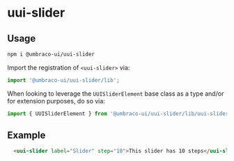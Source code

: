 # uui-slider

## Usage

```zsh
npm i @umbraco-ui/uui-slider
```

Import the registration of `<uui-slider>` via:

```javascript
import '@umbraco-ui/uui-slider/lib';
```

When looking to leverage the `UUISliderElement` base class as a type and/or for extension purposes, do so via:

```javascript
import { UUISliderElement } from '@umbraco-ui/uui-slider/lib/uui-slider.element';
```

## Example

```html
  <uui-slider label="Slider" step="10">This slider has 10 steps</uui-slider>
```
